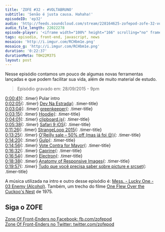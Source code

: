 ```yaml
---
title: 'ZOFE #32 - #VOLTABRUNO'
subtitle: 'Senão é justa causa. Hahaha!'
episodeID: 'ep32'
audio: 'http://feeds.soundcloud.com/stream/228164625-zofepod-zofe-32-voltabruno'
audio_file_length: 22022278
episode-player: '<iframe width="100%" height="166" scrolling="no" frameborder="no" src="https://w.soundcloud.com/player/?url=https%3A//api.soundcloud.com/tracks/228164625&amp;color=ff5500&amp;auto_play=false&amp;hide_related=false&amp;show_comments=true&amp;show_user=true&amp;show_reposts=false"></iframe>'
tags: episodio, front-end, javascript, news
mosaico: 'http://i.imgur.com/RCHbm1e.png'
mosaico_g: 'http://i.imgur.com/RCHbm1e.png'
duration: '0:22:37'
durationMeta: T0H22M37S
layout: post
---
```



Nesse episódio contamos um pouco de algumas novas ferramentas lançadas e que podem facilitar sua vida, além de muito material de estudo.
<!-- excerpt -->

> Episódio gravado em: 28/09/2015 - 9pm

[0:00:41](#t=0:00:41){: .timer} Pular intro<br>
[0:02:05](#t=0:02:05){: .timer} [Dev Na Estrada](http://devnaestrada.com.br/){: .timer-title}<br>
[0:03:04](#t=0:03:04){: .timer} [greenkeeper](http://greenkeeper.io/){: .timer-title}<br>
[0:03:15](#t=0:03:15){: .timer} [Hoodie](http://hood.ie){: .timer-title}<br>
[0:04:01](#t=0:04:01){: .timer} [clipboard.js](http://zenorocha.github.io/clipboard.js/){: .timer-title}<br>
[0:05:38](#t=0:05:38){: .timer} [Safari 9 iOS](https://developer.apple.com/library/prerelease/mac/releasenotes/General/WhatsNewInSafari/Articles/Safari_9.html#//apple_ref/doc/uid/TP40014305-CH9-SW27){: .timer-title}<br>
[0:11:26](#t=0:11:26){: .timer} [StrangeLoop 2015](https://www.youtube.com/playlist?list=PLcGKfGEEONaCIl5eU53uPBnRJ9rbIH32R){: .timer-title}<br>
[0:13:25](#t=0:13:25){: .timer} [O'Reilly sale – 50% off (mas já foi 😒)](http://shop.oreilly.com/category/deals/farewell-amazon-sync.do){: .timer-title}<br>
[0:14:20](#t=0:14:20){: .timer} [Gulp](http://gulpjs.com/){: .timer-title}<br>
[0:14:56](#t=0:14:56){: .timer} [Vote Contra for Mayor](http://www.votecontra.com/){: .timer-title}<br>
[0:16:32](#t=0:16:32){: .timer} [Caprine](https://github.com/sindresorhus/caprine){: .timer-title}<br>
[0:16:54](#t=0:16:54){: .timer} [Electron](https://github.com/atom/electron/){: .timer-title}<br>
[0:18:38](#t=0:18:38){: .timer} [Anatomy of Responsive Images](https://jakearchibald.com/2015/anatomy-of-responsive-images/){: .timer-title}<br>
[0:19:57](#t=0:19:57){: .timer} [Tudo que você precisa saber sobre picture e srcset](http://www.slideshare.net/caelumdev/tudo-que-voc-precisa-saber-sobre-ltpicture-e-srcset){: .timer-title}<br>

A música utilizada na intro e outro desse episódio é: [Mess. - Lucky One - 03 Enemy (Alcohol)](http://store.southerncitylab.net/album/lucky-one). Também, um trecho do filme [One Flew Over the Cuckoo's Nest](http://www.imdb.com/title/tt0073486/) de 1975.

## Siga o ZOFE

[Zone Of Front-Enders no Facebook: fb.com/zofepod](http://fb.com/zofepod/ "ZOFE no Facebook: fb.com/zofepod")<br>
[Zone Of Front-Enders no Twitter: twitter.com/zofepod](http://twitter.com/zofepod/ "ZOFE no Twitter")<br>
